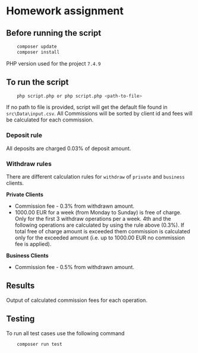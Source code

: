 # Homework assignment

## Before running the script

```sh
    composer update
    composer install
```

PHP version used for the project `7.4.9`

## To run the script

```sh
    php script.php or php script.php <path-to-file>
```

If no path to file is provided, script will get the default file found in `src\Data\input.csv`. All Commissions will be sorted by client id and fees will be calculated for each commission.

### Deposit rule

All deposits are charged 0.03% of deposit amount.

### Withdraw rules

There are different calculation rules for `withdraw` of `private` and `business` clients.

**Private Clients**

- Commission fee - 0.3% from withdrawn amount.
- 1000.00 EUR for a week (from Monday to Sunday) is free of charge. Only for the first 3 withdraw operations per a week. 4th and the following operations are calculated by using the rule above (0.3%). If total free of charge amount is exceeded them commission is calculated only for the exceeded amount (i.e. up to 1000.00 EUR no commission fee is applied).

**Business Clients**

- Commission fee - 0.5% from withdrawn amount.

## Results

Output of calculated commission fees for each operation.

## Testing

To run all test cases use the following command

```sh
    composer run test
```
